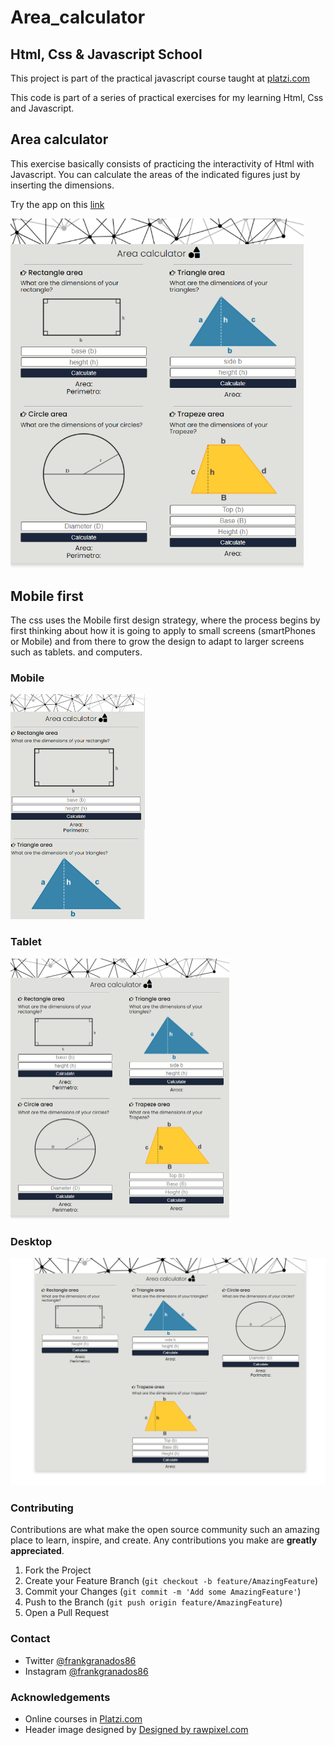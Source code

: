 # Area_calculator

## Html, Css & Javascript School
This project is part of the practical javascript course taught at [platzi.com](platzi.com)

This code is part of a series of practical exercises for my learning Html, Css and Javascript.

## Area calculator
This exercise basically consists of practicing the interactivity of Html with Javascript. You can calculate the areas of the indicated figures just by inserting the dimensions.

Try the app on this [link](https://frankgranados.github.io/Area_calculator/)

<img src=".\images\rtablet.png" alt="rtablet" style="zoom: 67%;" />

## Mobile first

The css uses the Mobile first design strategy, where the process begins by first thinking about how it is going to apply to small screens (smartPhones or Mobile) and from there to grow the design to adapt to larger screens such as tablets. and computers.



### Mobile

<img src=".\images\rmobile.png" alt="rmobile" style="zoom:50%;" />



### Tablet

<img src=".\images\rtablet.png" alt="rtablet" style="zoom:50%;" />



### Desktop

<img src=".\images\rdesktop.png" alt="rdesktop" style="zoom:50%;" />

### Contributing
Contributions are what make the open source community such an amazing place to learn, inspire, and create. Any contributions you make are **greatly appreciated**.

1. Fork the Project
2. Create your Feature Branch (`git checkout -b feature/AmazingFeature`)
3. Commit your Changes (`git commit -m 'Add some AmazingFeature'`)
4. Push to the Branch (`git push origin feature/AmazingFeature`)
5. Open a Pull Request

<!-- CONTACT -->
### Contact
- Twitter [@frankgranados86](https://twitter.com/frankgranados86)
- Instagram [@frankgranados86](https://www.instagram.com/frankgranados86/)

<!-- ACKNOWLEDGEMENTS -->
### Acknowledgements
- Online courses in [Platzi.com](https://platzi.com/home)
- Header image designed by [Designed by rawpixel.com](http://www.freepik.com)
